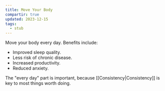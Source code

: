 ```yaml
---
title: Move Your Body
compartir: true
updated: 2023-12-15
tags:
  - stub
---
```



Move your body every day. Benefits include:

- Improved sleep quality.
- Less risk of chronic disease.
- Increased productivity.
- Reduced anxiety.

The "every day" part is important, because [[Consistency|Consistency]] is key to most things worth doing.
